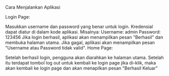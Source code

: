Cara Menjalankan Aplikasi

Login Page:

Masukkan username dan password yang benar untuk login. Kredensial dapat diatur di dalam kode aplikasi. Misalnya:
Username: admin
Password: 123456
Jika login berhasil, aplikasi akan menampilkan pesan "Berhasil" dan membuka halaman utama.
Jika gagal, aplikasi akan menampilkan pesan "Username atau Password tidak valid".
Home Page:

Setelah berhasil login, pengguna akan diarahkan ke halaman utama.
Setelah itu terdapat tombol log out untuk kembali ke login page
jika di-klik, maka akan kembali ke login page dan akan menapilkan pesan "Berhasil Keluar"


